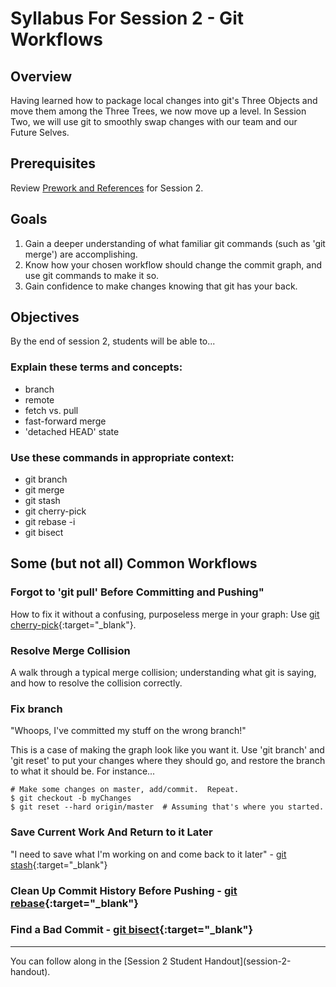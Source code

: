 # Syllabus For Session 2 - Git Workflows

## Overview

Having learned how to package local changes into git's Three Objects and move them among the Three Trees, we now move up a level.  In Session Two, we will use git to smoothly swap changes with our team and our Future Selves.

## Prerequisites

Review [Prework and References](prework-and-references) for Session 2.

## Goals

1. Gain a deeper understanding of what familiar git commands (such as 'git merge') are accomplishing.
1. Know how your chosen workflow should change the commit graph, and use git commands to make it so.
1. Gain confidence to make changes knowing that git has your back.

## Objectives

By the end of session 2, students will be able to...

### Explain these terms and concepts:
* branch
* remote
* fetch vs. pull
* fast-forward merge
* 'detached HEAD' state

### Use these commands in appropriate context:
* git branch
* git merge
* git stash
* git cherry-pick
* git rebase -i
* git bisect

## Some (but not all) Common Workflows

### Forgot to 'git pull' Before Committing and Pushing"

How to fix it without a confusing, purposeless merge in your graph: Use [git cherry-pick](https://git-scm.com/book/en/v2/Appendix-C:-Git-Commands-Patching){:target="_blank"}.

### Resolve Merge Collision

A walk through a typical merge collision; understanding what git is saying, and how to resolve the collision correctly.

### Fix branch

"Whoops, I've committed my stuff on the wrong branch!"

This is a case of making the graph look like you want it.  Use 'git branch' and 'git reset' to put your changes where they should go, and restore the branch to what it should be.  For instance...

```
# Make some changes on master, add/commit.  Repeat.
$ git checkout -b myChanges
$ git reset --hard origin/master  # Assuming that's where you started.
```

### Save Current Work And Return to it Later 

"I need to save what I'm working on and come back to it later" - [git stash](https://git-scm.com/book/en/v2/Git-Tools-Stashing-and-Cleaning){:target="_blank"}

### Clean Up Commit History Before Pushing - [git rebase](https://git-scm.com/book/en/v2/Git-Branching-Rebasing){:target="_blank"}

### Find a Bad Commit - [git bisect](https://git-scm.com/book/en/v2/Git-Tools-Debugging-with-Git){:target="_blank"}

<hr>
You can follow along in the [Session 2 Student Handout](session-2-handout).
